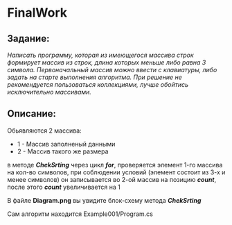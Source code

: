 # FinalWork

## Задание:

*Написать программу, которая из имеющегося массива строк формирует массив из строк, длина которых меньше либо равна 3 символа. Первоначальный массив можно ввести с клавиатуры, либо задать на старте выполнения алгоритма. При решение не рекомендуется пользоваться коллекциями, лучше обойтись исключительно массивами.*

## Описание:

Обьявляются 2 массива:

* 1 - Массив заполненый данными
* 2 - Массив такого же размера

в методе __*ChekSrting*__ через цикл __*for*__, проверяется элемент 1-го массива на кол-во символов, при соблюдении условий (элемент состоит из 3-х и менее символов) он записывается во 2-ой массив на позицию __*count*__, после этого __*count*__ увеличивается на 1

В файле **Diagram.png** вы увидите блок-схему метода __*ChekSrting*__

Сам алгоритм находится Example001/Program.cs
